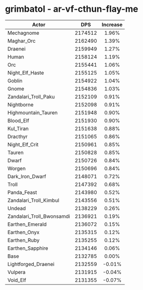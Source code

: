 # grimbatol - ar-vf-cthun-flay-me
| Actor | DPS | Increase |
|---|:---:|:---:|
|Mechagnome|2174512|1.96%|
|Maghar_Orc|2162490|1.39%|
|Draenei|2159949|1.27%|
|Human|2158124|1.19%|
|Orc|2155441|1.06%|
|Night_Elf_Haste|2155125|1.05%|
|Goblin|2154922|1.04%|
|Gnome|2154836|1.03%|
|Zandalari_Troll_Paku|2152109|0.91%|
|Nightborne|2152098|0.91%|
|Highmountain_Tauren|2151948|0.90%|
|Blood_Elf|2151930|0.90%|
|Kul_Tiran|2151638|0.88%|
|Dracthyr|2151065|0.86%|
|Night_Elf_Crit|2150961|0.85%|
|Tauren|2150828|0.85%|
|Dwarf|2150726|0.84%|
|Worgen|2150696|0.84%|
|Dark_Iron_Dwarf|2148071|0.72%|
|Troll|2147392|0.68%|
|Panda_Feast|2143980|0.52%|
|Zandalari_Troll_Kimbul|2143556|0.51%|
|Undead|2138229|0.26%|
|Zandalari_Troll_Bwonsamdi|2136921|0.19%|
|Earthen_Emerald|2136072|0.15%|
|Earthen_Onyx|2135315|0.12%|
|Earthen_Ruby|2135255|0.12%|
|Earthen_Sapphire|2134146|0.06%|
|Base|2132785|0.00%|
|Lightforged_Draenei|2132559|-0.01%|
|Vulpera|2131915|-0.04%|
|Void_Elf|2131355|-0.07%|
